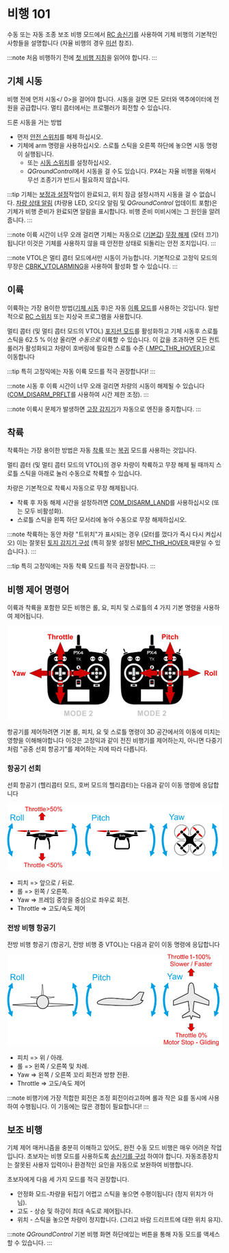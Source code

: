 # 비행 101

수동 또는 자동 조종 보조 비행 모드에서 [RC 송신기](../getting_started/rc_transmitter_receiver.md)를 사용하여 기체 비행의 기본적인 사항들을 설명합니다 (자율 비행의 경우 [미션](../flying/missions.md) 참조).

:::note
처음 비행하기 전에 [첫 비행 지침](../flying/first_flight_guidelines.md)을 읽어야 합니다.
:::

<span id="arm"></span>

## 기체 시동

비행 전에 먼저 시동</ 0>을 걸어야 합니다. 시동을 걸면 모든 모터와 액추에이터에 전원을 공급합니다. 멀티 콥터에서는 프로펠러가 회전할 수 있습니다.</p> 

드론 시동을 거는 방법

- 먼저 [안전 스위치](../getting_started/px4_basic_concepts.md#safety_switch)를 해제 하십시오.
- 기체에 arm 명령을 사용하십시오. 스로틀 스틱을 오른쪽 하단에 놓으면 시동 명령이 실행됩니다. 
  - 또는 [시동 스위치](../config/safety.md#arming_switch)를 설정하십시오.
  - *QGroundControl*에서 시동을 걸 수도 있습니다. PX4는 자율 비행을 위해서 무선 조종기가 반드시 필요하지 않습니다.

:::tip
기체는 [보정과 설정](../config/README.md)작업이 완료되고, 위치 잠금 설정시까지 시동을 걸 수 없습니다. [차량 상태 알림](../getting_started/vehicle_status.md) (차량용 LED, 오디오 알림 및 *QGroundControl* 업데이트 포함)은 기체가 비행 준비가 완료되면 알람을 표시합니다. 비행 준비 미비시에는 그 원인을 알려줍니다.
:::

:::note
이륙 시간이 너무 오래 걸리면 기체는 자동으로 ([기본값](../advanced_config/parameter_reference.md#COM_DISARM_PRFLT)) [무장 해제](../advanced_config/prearm_arm_disarm.md#auto-disarming) (모터 끄기) 됩니다! 이것은 기체를 사용하지 않을 때 안전한 상태로 되돌리는 안전 조치입니다.
:::

:::note VTOL은 멀티 콥터 모드에서만 시동이 가능합니다. 기본적으로 고정익 모드의 무장은 [CBRK_VTOLARMING](../advanced_config/parameter_reference.md#CBRK_VTOLARMING)을 사용하여 활성화 할 수 있습니다.
:::

<span id="takeoff-and-landing"></span>

## 이륙

이륙하는 가장 용이한 방법([기체 시동](#arm) 후)은 자동 [이륙 모드](../flight_modes/takeoff.md)를 사용하는 것입니다. 일반적으로 [RC 스위치](../config/flight_mode.md) 또는 지상국 프로그램을 사용합니다.

멀티 콥터 (및 멀티 콥터 모드의 VTOL) [포지션 모드](../flight_modes/README.md#position_mc)를 활성화하고 기체 시동후 스로틀 스틱을 62.5 % 이상 올리면 *수동으로* 이륙할 수 있습니다. 이 값을 초과하면 모든 컨트롤러가 활성화되고 차량이 호버링에 필요한 스로틀 수준 ([ MPC_THR_HOVER ](../advanced_config/parameter_reference.md#MPC_THR_HOVER))으로 이동합니다

:::tip
특히 고정익에는 자동 이륙 모드를 적극 권장합니다!
:::

:::note
시동 후 이륙 시간이 너무 오래 걸리면 차량의 시동이 해제될 수 있습니다 ([COM_DISARM_PRFLT](../advanced_config/parameter_reference.md#COM_DISARM_PRFLT)를 사용하여 시간 제한 조정).
:::

:::note
이륙시 문제가 발생하면 [고장 감지기](../config/safety.md#failure_detector)가 자동으로 엔진을 중지합니다.
:::

## 착륙

착륙하는 가장 용이한 방법은 자동 [착륙](../flight_modes/land.md) 또는 [복귀](../flight_modes/return.md) 모드를 사용하는 것입니다.

멀티 콥터 (및 멀티 콥터 모드의 VTOL)의 경우 차량이 착륙하고 무장 해제 될 때까지 스로틀 스틱을 아래로 눌러 수동으로 착륙할 수 있습니다.

차량은 기본적으로 착륙시 자동으로 무장 해제됩니다.

- 착륙 후 자동 해제 시간을 설정하려면 [COM_DISARM_LAND](../advanced_config/parameter_reference.md#COM_DISARM_LAND)를 사용하십시오 (또는 모두 비활성화).
- 스로틀 스틱을 왼쪽 하단 모서리에 놓아 수동으로 무장 해제하십시오.

:::note
착륙하는 동안 차량 "트위치"가 표시되는 경우 (모터를 껐다가 즉시 다시 켜십시오) 이는 잘못된 [토지 감지기 구성](../advanced_config/land_detector.md) (특히 잘못 설정된 [MPC_THR_HOVER ](../advanced_config/parameter_reference.md#MPC_THR_HOVER) 때문일 수 있습니다.).
:::

:::tip
특히 고정익에는 자동 착륙 모드를 적극 권장합니다.
:::

## 비행 제어 명령어

이륙과 착륙을 포함한 모든 비행은 롤, 요, 피치 및 스로틀의 4 가지 기본 명령을 사용하여 제어됩니다.

![RC 기본 명령어](../../assets/flying/rc_basic_commands.png)

항공기를 제어하려면 기본 롤, 피치, 요 및 스로틀 명령이 3D 공간에서의 이동에 미치는 영향을 이해해야합니다 이것은 고정익과 같이 전진 비행기를 제어하는지, 아니면 다중기처럼 "공중 선회 항공기"를 제어하는 지에 따라 다릅니다.

### 항공기 선회

선회 항공기 (헬리콥터 모드, 호버 모드의 헬리콥터)는 다음과 같이 이동 명령에 응답합니다

![기본 동작 Multicopter](../../assets/flying/basic_movements_multicopter.png)

- 피치 => 앞으로 / 뒤로.
- 롤 => 왼쪽 / 오른쪽.
- Yaw => 프레임 중앙을 중심으로 좌우로 회전.
- Throttle => 고도/속도 제어

### 전방 비행 항공기

전방 비행 항공기 (항공기, 전방 비행 중 VTOL)는 다음과 같이 이동 명령에 응답합니다

![기본 동작 전달](../../assets/flying/basic_movements_forward.png)

- 피치 => 위 / 아래.
- 롤 => 왼쪽 / 오른쪽 및 차례.
- Yaw => 왼쪽 / 오른쪽 꼬리 회전과 방향 전환.
- Throttle => 고도/속도 제어

:::note
비행기에 가장 적합한 회전은 조정 회전이라고하며 롤과 작은 요를 동시에 사용하여 수행됩니다. 이 기동에는 많은 경험이 필요합니다!
:::

## 보조 비행

기체 제어 매커니즘을 충분히 이해하고 있어도, 완전 수동 모드 비행은 매우 어려운 작업입니다. 초보자는 비행 모드를 사용하도록 [ 송신기를 구성](../config/flight_mode.md) 하여야 합니다. 자동조종장치는 잘못된 사용자 입력이나 환경적인 요인을 자동으로 보완하여 비행합니다.

초보자에게 다음 세 가지 모드를 적극 권장합니다.

- 안정화 모드-차량을 뒤집기 어렵고 스틱을 놓으면 수평이됩니다 (정지 위치가 아님).
- 고도 - 상승 및 하강이 최대 속도로 제어됩니다.
- 위치 - 스틱을 놓으면 차량이 정지합니다. (그리고 바람 드리프트에 대한 위치 유지).

:::note
*QGroundControl* 기본 비행 화면 하단에있는 버튼을 통해 자동 모드를 액세스할 수 있습니다.
:::